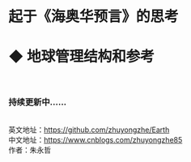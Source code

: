 <h1>起于《海奥华预言》的思考</h1>
<h1>◆ 地球管理结构和参考</h1>
<br>
<h3>持续更新中......</h3>
<br>
英文地址：<a href="https://github.com/zhuyongzhe/Earth">https://github.com/zhuyongzhe/Earth</a><br>
中文地址：<a href="https://www.cnblogs.com/zhuyongzhe85">https://www.cnblogs.com/zhuyongzhe85</a><br>
作者：朱永哲

